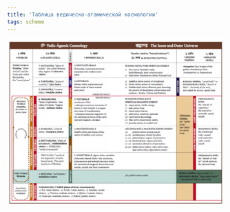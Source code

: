 ```yaml
---
title: 'Таблица ведическо-агамической космологии'
tags: scheme
---
```


<img src="/img/Vedic_Cosmology_Lokhs.png">
